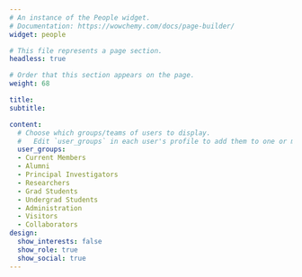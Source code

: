 ```yaml
---
# An instance of the People widget.
# Documentation: https://wowchemy.com/docs/page-builder/
widget: people

# This file represents a page section.
headless: true

# Order that this section appears on the page.
weight: 68

title: 
subtitle:

content:
  # Choose which groups/teams of users to display.
  #   Edit `user_groups` in each user's profile to add them to one or more of these groups.
  user_groups:
  - Current Members
  - Alumni
  - Principal Investigators
  - Researchers
  - Grad Students
  - Undergrad Students
  - Administration
  - Visitors
  - Collaborators
design:
  show_interests: false
  show_role: true
  show_social: true
---
```

